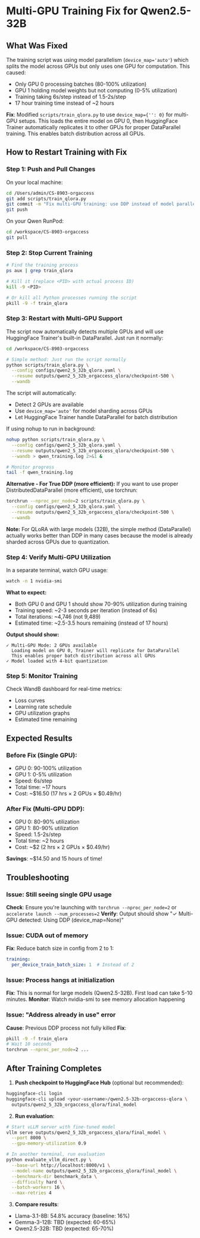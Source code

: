 # Multi-GPU Training Fix for Qwen2.5-32B

## What Was Fixed

The training script was using model parallelism (`device_map='auto'`) which splits the model across GPUs but only uses one GPU for computation. This caused:
- Only GPU 0 processing batches (80-100% utilization)
- GPU 1 holding model weights but not computing (0-5% utilization)
- Training taking 6s/step instead of 1.5-2s/step
- 17 hour training time instead of ~2 hours

**Fix**: Modified `scripts/train_qlora.py` to use `device_map={'': 0}` for multi-GPU setups. This loads the entire model on GPU 0, then HuggingFace Trainer automatically replicates it to other GPUs for proper DataParallel training. This enables batch distribution across all GPUs.

## How to Restart Training with Fix

### Step 1: Push and Pull Changes

On your local machine:
```bash
cd /Users/admin/CS-8903-orgaccess
git add scripts/train_qlora.py
git commit -m "Fix multi-GPU training: use DDP instead of model parallelism"
git push
```

On your Qwen RunPod:
```bash
cd /workspace/CS-8903-orgaccess
git pull
```

### Step 2: Stop Current Training

```bash
# Find the training process
ps aux | grep train_qlora

# Kill it (replace <PID> with actual process ID)
kill -9 <PID>

# Or kill all Python processes running the script
pkill -9 -f train_qlora
```

### Step 3: Restart with Multi-GPU Support

The script now automatically detects multiple GPUs and will use HuggingFace Trainer's built-in DataParallel. Just run it normally:

```bash
cd /workspace/CS-8903-orgaccess

# Simple method: Just run the script normally
python scripts/train_qlora.py \
  --config configs/qwen2_5_32b_qlora.yaml \
  --resume outputs/qwen2_5_32b_orgaccess_qlora/checkpoint-500 \
  --wandb
```

The script will automatically:
- Detect 2 GPUs are available
- Use `device_map='auto'` for model sharding across GPUs
- Let HuggingFace Trainer handle DataParallel for batch distribution

If using nohup to run in background:
```bash
nohup python scripts/train_qlora.py \
  --config configs/qwen2_5_32b_qlora.yaml \
  --resume outputs/qwen2_5_32b_orgaccess_qlora/checkpoint-500 \
  --wandb > qwen_training.log 2>&1 &

# Monitor progress
tail -f qwen_training.log
```

**Alternative - For True DDP (more efficient):**
If you want to use proper DistributedDataParallel (more efficient), use torchrun:

```bash
torchrun --nproc_per_node=2 scripts/train_qlora.py \
  --config configs/qwen2_5_32b_qlora.yaml \
  --resume outputs/qwen2_5_32b_orgaccess_qlora/checkpoint-500 \
  --wandb
```

**Note:** For QLoRA with large models (32B), the simple method (DataParallel) actually works better than DDP in many cases because the model is already sharded across GPUs due to quantization.

### Step 4: Verify Multi-GPU Utilization

In a separate terminal, watch GPU usage:
```bash
watch -n 1 nvidia-smi
```

**What to expect:**
- Both GPU 0 and GPU 1 should show 70-90% utilization during training
- Training speed: ~2-3 seconds per iteration (instead of 6s)
- Total iterations: ~4,746 (not 9,489)
- Estimated time: ~2.5-3.5 hours remaining (instead of 17 hours)

**Output should show:**
```
✓ Multi-GPU Mode: 2 GPUs available
  Loading model on GPU 0, Trainer will replicate for DataParallel
  This enables proper batch distribution across all GPUs
✓ Model loaded with 4-bit quantization
```

### Step 5: Monitor Training

Check WandB dashboard for real-time metrics:
- Loss curves
- Learning rate schedule
- GPU utilization graphs
- Estimated time remaining

## Expected Results

### Before Fix (Single GPU):
- GPU 0: 90-100% utilization
- GPU 1: 0-5% utilization
- Speed: 6s/step
- Total time: ~17 hours
- Cost: ~$16.50 (17 hrs × 2 GPUs × $0.49/hr)

### After Fix (Multi-GPU DDP):
- GPU 0: 80-90% utilization
- GPU 1: 80-90% utilization
- Speed: 1.5-2s/step
- Total time: ~2 hours
- Cost: ~$2 (2 hrs × 2 GPUs × $0.49/hr)

**Savings**: ~$14.50 and 15 hours of time!

## Troubleshooting

### Issue: Still seeing single GPU usage
**Check**: Ensure you're launching with `torchrun --nproc_per_node=2` or `accelerate launch --num_processes=2`
**Verify**: Output should show "✓ Multi-GPU detected: Using DDP (device_map=None)"

### Issue: CUDA out of memory
**Fix**: Reduce batch size in config from 2 to 1:
```yaml
training:
  per_device_train_batch_size: 1  # Instead of 2
```

### Issue: Process hangs at initialization
**Fix**: This is normal for large models (Qwen2.5-32B). First load can take 5-10 minutes.
**Monitor**: Watch nvidia-smi to see memory allocation happening

### Issue: "Address already in use" error
**Cause**: Previous DDP process not fully killed
**Fix**:
```bash
pkill -9 -f train_qlora
# Wait 10 seconds
torchrun --nproc_per_node=2 ...
```

## After Training Completes

1. **Push checkpoint to HuggingFace Hub** (optional but recommended):
```bash
huggingface-cli login
huggingface-cli upload <your-username>/qwen2.5-32b-orgaccess-qlora \
  outputs/qwen2_5_32b_orgaccess_qlora/final_model
```

2. **Run evaluation**:
```bash
# Start vLLM server with fine-tuned model
vllm serve outputs/qwen2_5_32b_orgaccess_qlora/final_model \
  --port 8000 \
  --gpu-memory-utilization 0.9

# In another terminal, run evaluation
python evaluate_vllm_direct.py \
  --base-url http://localhost:8000/v1 \
  --model-name outputs/qwen2_5_32b_orgaccess_qlora/final_model \
  --benchmark-dir benchmark_data \
  --difficulty hard \
  --batch-workers 16 \
  --max-retries 4
```

3. **Compare results**:
- Llama-3.1-8B: 54.8% accuracy (baseline: 16%)
- Gemma-3-12B: TBD (expected: 60-65%)
- Qwen2.5-32B: TBD (expected: 65-70%)
